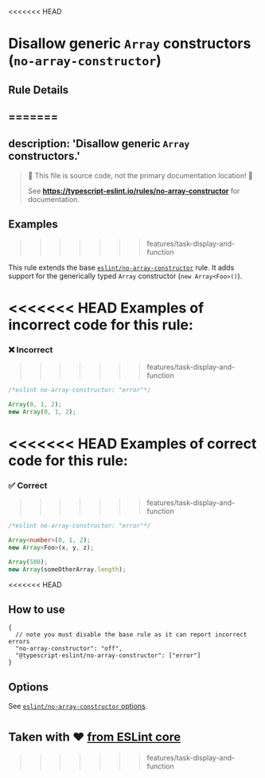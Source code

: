 <<<<<<< HEAD
# Disallow generic `Array` constructors (`no-array-constructor`)

## Rule Details
=======
---
description: 'Disallow generic `Array` constructors.'
---

> 🛑 This file is source code, not the primary documentation location! 🛑
>
> See **https://typescript-eslint.io/rules/no-array-constructor** for documentation.

## Examples
>>>>>>> features/task-display-and-function

This rule extends the base [`eslint/no-array-constructor`](https://eslint.org/docs/rules/no-array-constructor) rule.
It adds support for the generically typed `Array` constructor (`new Array<Foo>()`).

<<<<<<< HEAD
Examples of **incorrect** code for this rule:
=======
<!--tabs-->

### ❌ Incorrect
>>>>>>> features/task-display-and-function

```ts
/*eslint no-array-constructor: "error"*/

Array(0, 1, 2);
new Array(0, 1, 2);
```

<<<<<<< HEAD
Examples of **correct** code for this rule:
=======
### ✅ Correct
>>>>>>> features/task-display-and-function

```ts
/*eslint no-array-constructor: "error"*/

Array<number>(0, 1, 2);
new Array<Foo>(x, y, z);

Array(500);
new Array(someOtherArray.length);
```
<<<<<<< HEAD

## How to use

```jsonc
{
  // note you must disable the base rule as it can report incorrect errors
  "no-array-constructor": "off",
  "@typescript-eslint/no-array-constructor": ["error"]
}
```

## Options

See [`eslint/no-array-constructor` options](https://eslint.org/docs/rules/no-array-constructor#options).

<sup>Taken with ❤️ [from ESLint core](https://github.com/eslint/eslint/blob/master/docs/rules/no-array-constructor.md)</sup>
=======
>>>>>>> features/task-display-and-function
